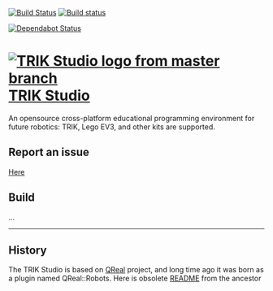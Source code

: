 
[![Build Status](https://img.shields.io/travis/trikset/trik-studio/master.svg?maxAge=3600&style=for-the-badge&logo=linux&logoColor=green)](https://travis-ci.com/trikset/trik-studio)
[![Build status](https://img.shields.io/appveyor/ci/iakov/trik-studio-7oqgo/master.svg?maxAge=3600&style=for-the-badge&logo=windows&logoColor=green)](https://ci.appveyor.com/project/iakov/trik-studio-7oqgo/branch/master)

[![Dependabot Status](https://api.dependabot.com/badges/status?host=github&repo=trikset/trik-studio)](https://dependabot.com)

# [![TRIK Studio logo from master branch](https://github.com/trikset/trik-studio/raw/master/installer/images/trik-studio-32x32.png)TRIK Studio](https://dl.trikset.com/ts/fresh)


An opensource cross-platform educational programming environment for future robotics: TRIK, Lego EV3, and other kits are supported.

## Report an issue
[Here](https://github.com/trikset/trik-studio/issues)

## Build
...



________________________________________

## History

The TRIK Studio is based on [QReal](https://github.com/qreal/qreal) project, and long time ago it was born as a plugin named QReal::Robots. Here is obsolete [README](https://github.com/qreal/qreal) from the ancestor

